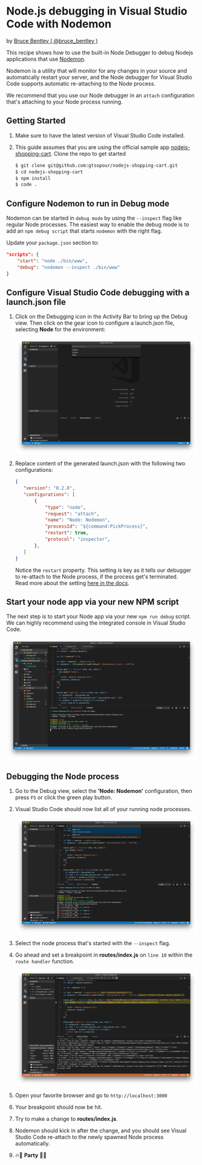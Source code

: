 # Node.js debugging in Visual Studio Code with Nodemon

by [Bruce Bentley ( @bruce_bentley )](https://github.com/brucebentley/)

This recipe shows how to use the built-in Node Debugger to debug Nodejs applications that use [Nodemon](https://nodemon.io/).

Nodemon is a utility that will monitor for any changes in your source and automatically restart your server, and the Node debugger for Visual Studio Code supports automatic re-attaching to the Node process.

We recommend that you use our Node debugger in an `attach` configuration that's attaching to your Node process running.

## Getting Started

1. Make sure to have the latest version of Visual Studio Code installed.
2. This guide assumes that you are using the official sample app [nodejs-shopping-cart](https://github.com/gtsopour/nodejs-shopping-cart). Clone the repo to get started

    ```sh
   $ git clone git@github.com:gtsopour/nodejs-shopping-cart.git
   $ cd nodejs-shopping-cart
   $ npm install
   $ code .
    ```

## Configure Nodemon to run in Debug mode

Nodemon can be started in `debug mode` by using the `--inspect` flag like regular Node processes. The easiest way to enable the debug mode is to add an `npm debug script` that starts `nodemon` with the right flag.

Update your `package.json` section to:

```json
"scripts": {
    "start": "node ./bin/www",
    "debug": "nodemon --inspect ./bin/www"
}
```  

## Configure Visual Studio Code debugging with a launch.json file

1. Click on the Debugging icon in the Activity Bar to bring up the Debug view.
Then click on the gear icon to configure a launch.json file, selecting **Node** for the environment:

   ![configure_launch](configure_launch.png)

2. Replace content of the generated launch.json with the following two configurations:

    ```json
   {
       "version": "0.2.0",
       "configurations": [
           {
               "type": "node",
               "request": "attach",
               "name": "Node: Nodemon",
               "processId": "${command:PickProcess}",
               "restart": true,
               "protocol": "inspector",
           },
       ]
   }
    ```

   Notice the `restart` property. This setting is key as it tells our debugger to re-attach to the Node process, if the process get's terminated.  
   Read more about the setting [here in the docs](https://code.visualstudio.com/docs/nodejs/nodejs-debugging#_restarting-debug-sessions-automatically-when-source-is-edited).

## Start your node app via your new NPM script

The next step is to start your Node app via your new `npm run debug` script. We can highly recommend using the integrated console in Visual Studio Code.

![terminal](terminal.png)

## Debugging the Node process

1. Go to the Debug view, select the **'Node: Nodemon'** configuration, then press `F5` or click the green play button.
2. Visual Studio Code should now list all of your running node processes.

   ![processes](processes.png)

3. Select the node process that's started with the `--inspect` flag.
4. Go ahead and set a breakpoint in **routes/index.js** on `line 10` within the `route handler` function.

   ![breakpoint-main](breakpoint.png)

5. Open your favorite browser and go to `http://localhost:3000`
6. Your breakpoint should now be hit.
7. Try to make a change to **routes/index.js**.
8. Nodemon should kick in after the change, and you should see Visual Studio Code re-attach to the newly spawned Node process automatically.
9. 🔥🎉 **Party** 🎉🔥
